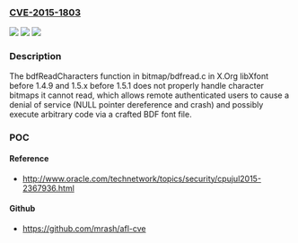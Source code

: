 ### [CVE-2015-1803](https://cve.mitre.org/cgi-bin/cvename.cgi?name=CVE-2015-1803)
![](https://img.shields.io/static/v1?label=Product&message=n%2Fa&color=blue)
![](https://img.shields.io/static/v1?label=Version&message=n%2Fa&color=blue)
![](https://img.shields.io/static/v1?label=Vulnerability&message=n%2Fa&color=brighgreen)

### Description

The bdfReadCharacters function in bitmap/bdfread.c in X.Org libXfont before 1.4.9 and 1.5.x before 1.5.1 does not properly handle character bitmaps it cannot read, which allows remote authenticated users to cause a denial of service (NULL pointer dereference and crash) and possibly execute arbitrary code via a crafted BDF font file.

### POC

#### Reference
- http://www.oracle.com/technetwork/topics/security/cpujul2015-2367936.html

#### Github
- https://github.com/mrash/afl-cve


